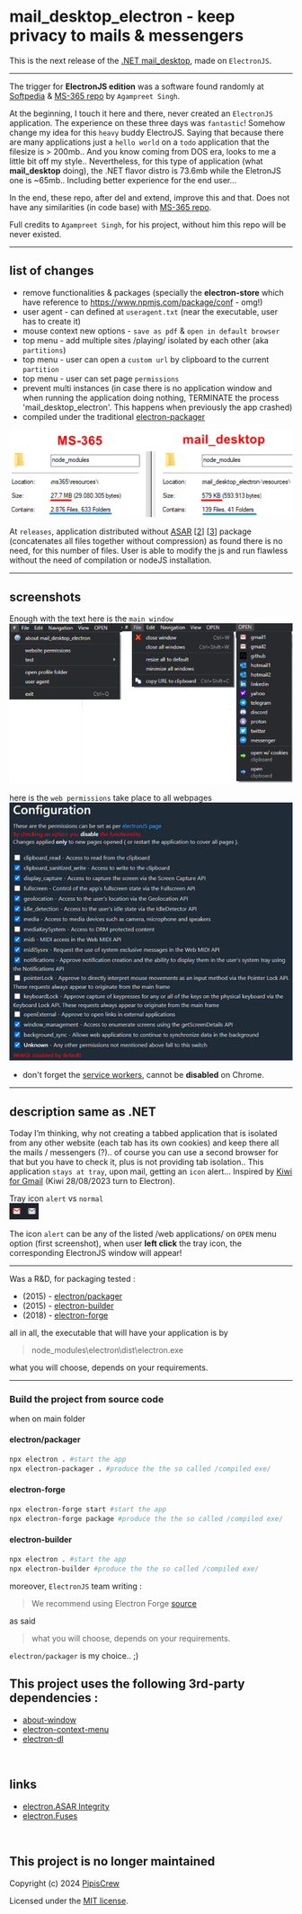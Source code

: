 # mail_desktop_electron - keep privacy to mails & messengers

This is the next release of the [.NET mail_desktop](https://github.com/pipiscrew/mail_desktop), made on `ElectronJS`.  

---

The trigger for **ElectronJS edition** was a software found randomly at [Softpedia](https://www.softpedia.com/get/Office-tools/Office-suites/Microsoft-Office-Electron.shtml) & [MS-365 repo](https://github.com/agam778/MS-365-Electron) by `Agampreet Singh`.  

At the beginning, I touch it here and there, never created an `ElectronJS` application. The experience on these three days was `fantastic`! Somehow change my idea for this `heavy` buddy ElectroJS. Saying that because there are many applications just a `hello world` on a `todo` application that the filesize is > 200mb.. And you know coming from DOS era, looks to me a little bit off my style.. Nevertheless, for this type of application (what **mail_desktop** doing), the .NET flavor distro is 73.6mb while the EletronJS one is ~65mb.. Including better experience for the end user...  

In the end, these repo, after del and extend, improve this and that. Does not have any similarities (in code base) with [MS-365 repo](https://github.com/agam778/MS-365-Electron).  

Full credits to `Agampreet Singh`, for his project, without him this repo will be never existed.

---

## list of changes

* remove functionalities & packages (specially the **electron-store** which have reference to https://www.npmjs.com/package/conf - omg!)
* user agent - can defined at `useragent.txt` (near the executable, user has to create it)
* mouse context new options - `save as pdf` & `open in default browser`
* top menu - add multiple sites /playing/ isolated by each other (aka `partitions`)
* top menu - user can open a `custom url` by clipboard to the current `partition`
* top menu - user can set page `permissions`
* prevent multi instances (in case there is no application window and when running the application doing nothing, TERMINATE the process 'mail_desktop_electron'. This happens when previously the app crashed)
* compiled under the traditional [electron-packager](https://github.com/electron/packager)

![img](./media/comparison.png)  

At `releases`, application distributed without [ASAR](https://www.electronjs.org/docs/latest/tutorial/application-distribution) [[2](https://github.com/electron/asar)] [[3](https://www.electronjs.org/docs/latest/tutorial/asar-archives)] package (concatenates all files together without compression) as found there is no need, for this number of files. User is able to modify the js and run flawless without the need of compilation or nodeJS installation.  

---

## screenshots

Enough with the text here is the `main window`  
![img](./media/main_window.png)


here is the  `web permissions` take place to all webpages  
![img](./media/website_permissions.png)

* don't forget the [service workers](https://github.com/pipiscrew/small_prjs/tree/master/js_serviceworker), cannot be **disabled** on Chrome.  

---

## description same as .NET
Today I’m thinking, why not creating a tabbed application that is isolated from any other website (each tab has its own cookies) and keep there all the mails / messengers (?).. of course you can use a second browser for that but you have to check it, plus is not providing tab isolation.. This application `stays at tray`, upon mail, getting an `icon` alert… Inspired by [Kiwi for Gmail](https://www.kiwiforgmail.com/) (Kiwi 28/08/2023 turn to Electron).  

Tray icon `alert` vs `normal`  
![img](./media/tray_example.png)

The icon `alert` can be any of the listed /web applications/ on `OPEN` menu option (first screenshot), when user **left click** the tray icon, the corresponding ElectronJS window will appear!  

---

Was a R&D, for packaging tested :
* (2015) - [electron/packager](https://github.com/electron/packager)
* (2015) - [electron-builder](https://github.com/electron-userland/electron-builder)
* (2018) - [electron-forge](https://github.com/electron-userland/electron-forge)

all in all, the executable that will have your application is by 
> node_modules\electron\dist\electron.exe

what you will choose, depends on your requirements.  

---

### Build the project from source code

when on main folder 

#### electron/packager
```bash
npx electron . #start the app
npx electron-packager . #produce the the so called /compiled exe/
```

#### electron-forge
```bash
npx electron-forge start #start the app
npx electron-forge package #produce the the so called /compiled exe/
```

#### electron-builder
```bash
npx electron . #start the app
npx electron-builder #produce the the so called /compiled exe/
```

moreover, `ElectronJS` team writing : 
> We recommend using Electron Forge  [source](https://www.electronjs.org/docs/latest/tutorial/application-distribution)  

as said 
> what you will choose, depends on your requirements.  

`electron/packager` is my choice.. ;)  


## This project uses the following 3rd-party dependencies :  
* [about-window](https://www.npmjs.com/package/about-window)
* [electron-context-menu](https://www.npmjs.com/package/electron-context-menu)
* [electron-dl](https://www.npmjs.com/package/electron-dl)  

&nbsp;
## links
* [electron.ASAR Integrity](https://www.electronjs.org/docs/latest/tutorial/asar-integrity)
* [electron.Fuses](https://www.electronjs.org/docs/latest/tutorial/fuses)  

&nbsp;
## This project is no longer maintained
Copyright (c) 2024 [PipisCrew](http://pipiscrew.com)  

Licensed under the [MIT license](http://www.opensource.org/licenses/mit-license.php).